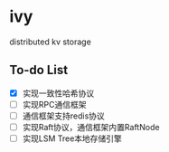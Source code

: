 # ivy
distributed kv storage

## To-do List
- [x] 实现一致性哈希协议
- [ ] 实现RPC通信框架
- [ ] 通信框架支持redis协议
- [ ] 实现Raft协议，通信框架内置RaftNode
- [ ] 实现LSM Tree本地存储引擎

